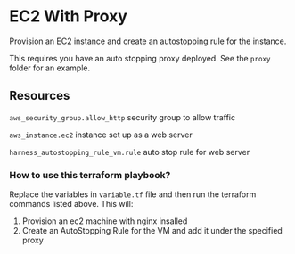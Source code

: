 # EC2 With Proxy

Provision an EC2 instance and create an autostopping rule for the instance.

This requires you have an auto stopping proxy deployed. See the `proxy` folder for an example.

## Resources 

`aws_security_group.allow_http` security group to allow traffic

`aws_instance.ec2` instance set up as a web server

`harness_autostopping_rule_vm.rule` auto stop rule for web server

### How to use this terraform playbook?
Replace the variables in `variable.tf` file and then run the terraform commands listed above. This will:
1. Provision an ec2 machine with nginx insalled
2. Create an AutoStopping Rule for the VM and add it under the specified proxy
